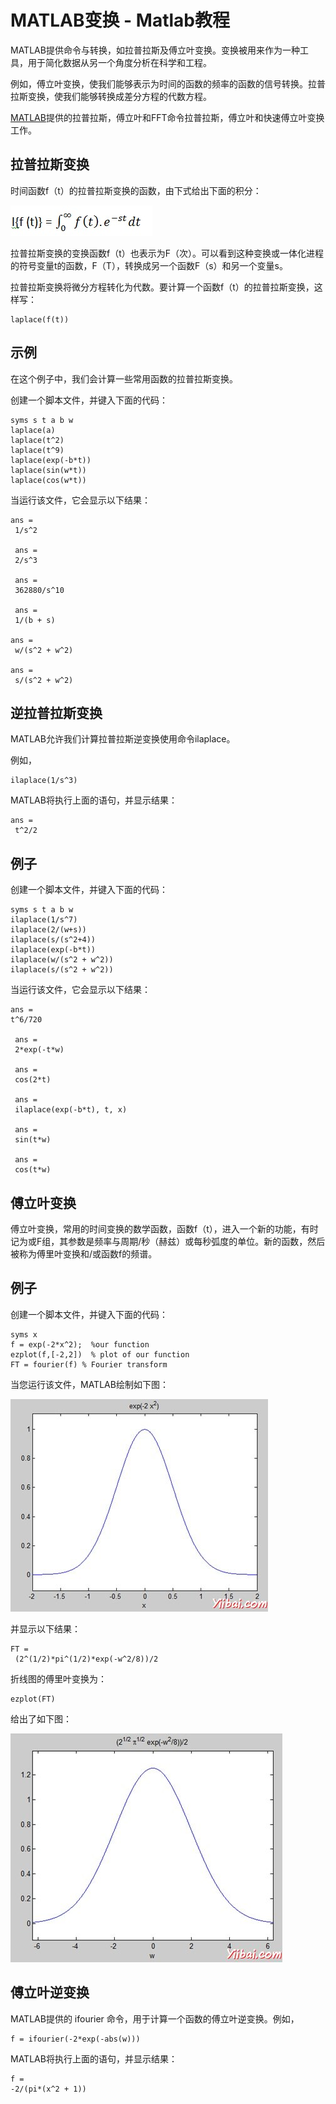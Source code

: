 # MATLAB变换 - Matlab教程

MATLAB提供命令与转换，如拉普拉斯及傅立叶变换。变换被用来作为一种工具，用于简化数据从另一个角度分析在科学和工程。

例如，傅立叶变换，使我们能够表示为时间的函数的频率的函数的信号转换。拉普拉斯变换，使我们能够转换成差分方程的代数方程。

[MATLAB](http://www.yiibai.com/matlab)提供的拉普拉斯，傅立叶和FFT命令拉普拉斯，傅立叶和快速傅立叶变换工作。

## 拉普拉斯变换

时间函数f（t）的拉普拉斯变换的函数，由下式给出下面的积分：

![Laplace Transform](../img/0H53A364-0.jpg)

拉普拉斯变换的变换函数f（t）也表示为F（次）。可以看到这种变换或一体化进程的符号变量t的函数，F（T），转换成另一个函数F（s）和另一个变量s。

拉普拉斯变换将微分方程转化为代数。要计算一个函数f（t）的拉普拉斯变换，这样写：

```
laplace(f(t))
```

## 示例

在这个例子中，我们会计算一些常用函数的拉普拉斯变换。

创建一个脚本文件，并键入下面的代码：

```
syms s t a b w
laplace(a)
laplace(t^2)
laplace(t^9)
laplace(exp(-b*t))
laplace(sin(w*t))
laplace(cos(w*t))
```

当运行该文件，它会显示以下结果：

```
ans =
 1/s^2

 ans =
 2/s^3

 ans =
 362880/s^10

 ans =
 1/(b + s)

ans =
 w/(s^2 + w^2)

ans =
 s/(s^2 + w^2)

```

## 逆拉普拉斯变换

MATLAB允许我们计算拉普拉斯逆变换使用命令ilaplace。

例如，

```
ilaplace(1/s^3)
```

MATLAB将执行上面的语句，并显示结果：

```
ans =
 t^2/2

```

## 例子

创建一个脚本文件，并键入下面的代码：

```
syms s t a b w
ilaplace(1/s^7)
ilaplace(2/(w+s))
ilaplace(s/(s^2+4))
ilaplace(exp(-b*t))
ilaplace(w/(s^2 + w^2))
ilaplace(s/(s^2 + w^2))
```

当运行该文件，它会显示以下结果：

```
ans =
t^6/720

 ans =
 2*exp(-t*w)

 ans =
 cos(2*t)

 ans =
 ilaplace(exp(-b*t), t, x)

 ans =
 sin(t*w)

 ans =
 cos(t*w)

```

## 傅立叶变换

傅立叶变换，常用的时间变换的数学函数，函数f（t），进入一个新的功能，有时记为或F组，其参数是频率与周期/秒（赫兹）或每秒弧度的单位。新的函数，然后被称为傅里叶变换和/或函数f的频谱。

## 例子

创建一个脚本文件，并键入下面的代码：

```
syms x 
f = exp(-2*x^2);  %our function
ezplot(f,[-2,2])  % plot of our function
FT = fourier(f)	% Fourier transform
```

当您运行该文件，MATLAB绘制如下图：

![Fourier Transforms](../img/0H5363D2-1.jpg)

并显示以下结果：

```
FT =
 (2^(1/2)*pi^(1/2)*exp(-w^2/8))/2

```

折线图的傅里叶变换为：

```
ezplot(FT)
```

给出了如下图：

![Plotting the fourier transform](../img/0H5361E1-2.jpg)

## 傅立叶逆变换

MATLAB提供的 ifourier 命令，用于计算一个函数的傅立叶逆变换。例如，

```
f = ifourier(-2*exp(-abs(w)))
```

MATLAB将执行上面的语句，并显示结果：

```
f =
-2/(pi*(x^2 + 1))
```

 